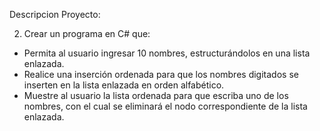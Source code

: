 Descripcion Proyecto:

2. Crear un programa en C# que:

- Permita al usuario ingresar 10 nombres, estructurándolos en una lista enlazada.
- Realice una inserción ordenada para que los nombres digitados se inserten en la lista enlazada en orden alfabético.
- Muestre al usuario la lista ordenada para que escriba uno de los nombres, con el cual se eliminará el nodo correspondiente de la lista enlazada.
